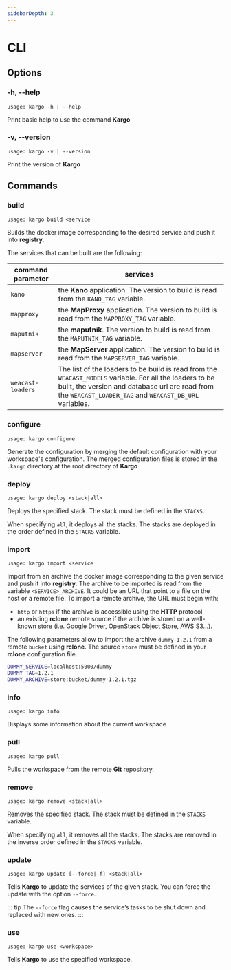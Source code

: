 ```yaml
---
sidebarDepth: 3
---
```


# CLI

## Options

### -h, --help

`usage: kargo -h | --help`

Print basic help to use the command **Kargo**

### -v, --version

`usage: kargo -v | --version`

Print the version of **Kargo**

## Commands

### build

`usage: kargo build <service`

Builds the docker image corresponding to the desired service and push it into **registry**. 

The services that can be built are the following:

| command parameter | services |
| --- | --- |
| `kano` | the **Kano** application. The version to build is read from the `KANO_TAG` variable. |
| `mapproxy` | the **MapProxy** application. The version to build is read from the `MAPPROXY_TAG` variable. |
| `maputnik` | the **maputnik**. The version to build is read from the `MAPUTNIK_TAG` variable. |
| `mapserver` | the **MapServer** application. The version to build is read from the `MAPSERVER_TAG` variable. |
| `weacast-loaders` | The list of the loaders to be build is read from the `WEACAST_MODELS` variable. For all the loaders to be built, the version and database url are read from the `WEACAST_LOADER_TAG` and `WEACAST_DB_URL` variables. |

### configure

`usage: kargo configure`

Generate the configuration by merging the default configuration with your workspace's configuration. The merged configuration files is stored in the `.kargo` directory at the root directory of **Kargo**

### deploy

`usage: kargo deploy <stack|all>`

Deploys the specified stack. The stack must be defined in the `STACKS`.

When specifying `all`, it deploys all the stacks. The stacks are deployed in the order defined in the `STACKS` variable.

### import

`usage: kargo import <service`

Import from an archive the docker image corresponding to the given service and push it into **registry**. The archive to be imported is read from the variable `<SERVICE>_ARCHIVE`. It could be an URL that point to a file on the host or a remote file. To import a remote archive, the URL must begin with:
* `http` or `https` if the archive is accessible using the **HTTP** protocol 
* an existing **rclone** remote source if the archive is stored on a well-known store (i.e. Google Driver, OpenStack Object Store, AWS S3...).

The following parameters allow to import the archive `dummy-1.2.1` from a remote `bucket` using **rclone**. The source `store` must be defined in your **rclone** configuration file.

```bash
DUMMY_SERVICE=localhost:5000/dummy
DUMMY_TAG=1.2.1
DUMMY_ARCHIVE=store:bucket/dummy-1.2.1.tgz
```

### info

`usage: kargo info`

Displays some information about the current workspace

### pull

`usage: kargo pull`

Pulls the workspace from the remote **Git** repository.

### remove

`usage: kargo remove <stack|all>`

Removes the specified stack. The stack must be defined in the `STACKS` variable.

When specifying `all`, it removes all the stacks. The stacks are removed in the inverse order defined in the `STACKS` variable.

### update

`usage: kargo update [--force|-f] <stack|all>`

Tells **Kargo** to update the services of the given stack. You can force the update with the option `--force`. 

::: tip
The `--force` flag causes the service’s tasks to be shut down and replaced with new ones.
:::

### use

`usage: kargo use <workspace>`

Tells **Kargo** to use the specified workspace.

